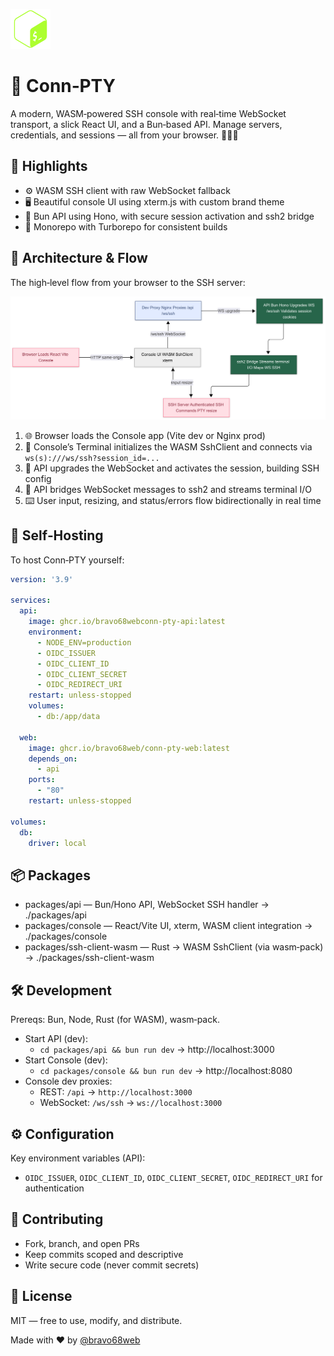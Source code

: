 ![Conn‑PTY Logo](assets/logo.png)

# 🚀 Conn‑PTY

A modern, WASM‑powered SSH console with real‑time WebSocket transport, a slick React UI, and a Bun‑based API. Manage servers, credentials, and sessions — all from your browser. 🧑‍💻✨

## 🌟 Highlights
- ⚙️ WASM SSH client with raw WebSocket fallback
- 🖥️ Beautiful console UI using xterm.js with custom brand theme
- 🔌 Bun API using Hono, with secure session activation and ssh2 bridge
- 🧩 Monorepo with Turborepo for consistent builds

## 🧭 Architecture & Flow
The high‑level flow from your browser to the SSH server:

![Process Graph](assets/arch.png)

1. 🌐 Browser loads the Console app (Vite dev or Nginx prod)
2. 🧠 Console’s Terminal initializes the WASM SshClient and connects via `ws(s):///ws/ssh?session_id=...`
3. 🔌 API upgrades the WebSocket and activates the session, building SSH config
4. 🔐 API bridges WebSocket messages to ssh2 and streams terminal I/O
5. ⌨️ User input, resizing, and status/errors flow bidirectionally in real time

## 🚀 Self‑Hosting
To host Conn‑PTY yourself:

```yaml
version: '3.9'

services:
  api:
    image: ghcr.io/bravo68webconn-pty-api:latest
    environment:
      - NODE_ENV=production
      - OIDC_ISSUER
      - OIDC_CLIENT_ID
      - OIDC_CLIENT_SECRET
      - OIDC_REDIRECT_URI
    restart: unless-stopped
    volumes:
      - db:/app/data

  web:
    image: ghcr.io/bravo68web/conn-pty-web:latest
    depends_on:
      - api
    ports:
      - "80"
    restart: unless-stopped

volumes:
  db:
    driver: local
```

## 📦 Packages
- packages/api — Bun/Hono API, WebSocket SSH handler → ./packages/api
- packages/console — React/Vite UI, xterm, WASM client integration → ./packages/console
- packages/ssh-client-wasm — Rust → WASM SshClient (via wasm‑pack) → ./packages/ssh-client-wasm

## 🛠️ Development
Prereqs: Bun, Node, Rust (for WASM), wasm‑pack.

- Start API (dev):
  - `cd packages/api && bun run dev` → http://localhost:3000
- Start Console (dev):
  - `cd packages/console && bun run dev` → http://localhost:8080
- Console dev proxies:
  - REST: `/api` → `http://localhost:3000`
  - WebSocket: `/ws/ssh` → `ws://localhost:3000`

## ⚙️ Configuration
Key environment variables (API):
- `OIDC_ISSUER`, `OIDC_CLIENT_ID`, `OIDC_CLIENT_SECRET`, `OIDC_REDIRECT_URI` for authentication

## 🤝 Contributing
- Fork, branch, and open PRs
- Keep commits scoped and descriptive
- Write secure code (never commit secrets)

## 📝 License
MIT — free to use, modify, and distribute.

Made with ❤️ by [@bravo68web](https://github.com/bravo68web)